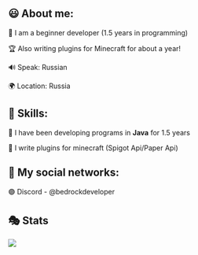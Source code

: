 ## 😃 About me:

🌴 I am a beginner developer (1.5 years in programming)

🏆 Also writing plugins for Minecraft for about a year!

🔊 Speak: Russian

🌍 Location: Russia

## 💎 Skills:

🎈 I have been developing programs in **Java** for 1.5 years

🧊 I write plugins for minecraft (Spigot Api/Paper Api)

## 📣 My social networks:

🟣 Discord - @bedrockdeveloper

## 🎭 Stats

![](http://github-profile-summary-cards.vercel.app/api/cards/stats?username=bedrock67&theme=ocean_dark)
